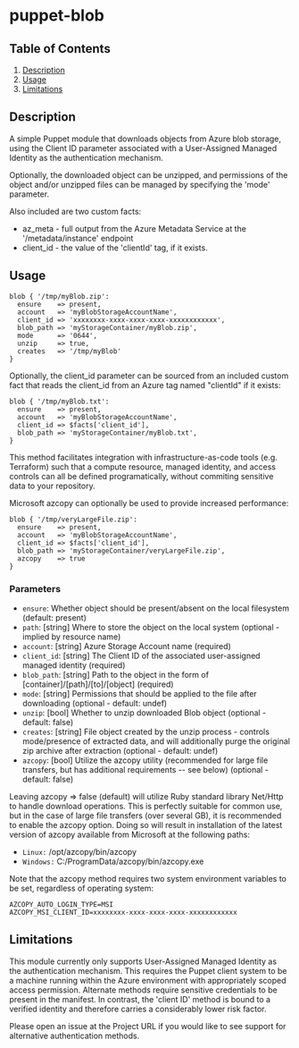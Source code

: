 # puppet-blob

## Table of Contents

1. [Description](#description)
1. [Usage](#usage)
1. [Limitations](#limitations)

## Description

A simple Puppet module that downloads objects from Azure blob storage, using the Client ID
parameter associated with a User-Assigned Managed Identity as the authentication mechanism.

Optionally, the downloaded object can be unzipped, and permissions of the object and/or 
unzipped files can be managed by specifying the 'mode' parameter.

Also included are two custom facts:
- az_meta - full output from the Azure Metadata Service at the '/metadata/instance' endpoint
- client_id - the value of the 'clientId' tag, if it exists.

## Usage

```
blob { '/tmp/myBlob.zip':
  ensure    => present,
  account   => 'myBlobStorageAccountName',
  client_id => 'xxxxxxxx-xxxx-xxxx-xxxx-xxxxxxxxxxxx',
  blob_path => 'myStorageContainer/myBlob.zip',
  mode      => '0644',
  unzip     => true,
  creates   => '/tmp/myBlob'
}
```

Optionally, the client_id parameter can be sourced from an included custom fact that reads
the client_id from an Azure tag named "clientId" if it exists:

```
blob { '/tmp/myBlob.txt':
  ensure    => present,
  account   => 'myBlobStorageAccountName',
  client_id => $facts['client_id'],
  blob_path => 'myStorageContainer/myBlob.txt',
}
```

This method facilitates integration with infrastructure-as-code tools (e.g. Terraform)
such that a compute resource, managed identity, and access controls can all be defined 
programatically, without commiting sensitive data to your repository.

Microsoft azcopy can optionally be used to provide increased performance:

```
blob { '/tmp/veryLargeFile.zip':
  ensure    => present,
  account   => 'myBlobStorageAccountName',
  client_id => $facts['client_id'],
  blob_path => 'myStorageContainer/veryLargeFile.zip',
  azcopy    => true
}
```

### Parameters
* `ensure`: Whether object should be present/absent on the local filesystem (default: present)
* `path`: \[string\] Where to store the object on the local system (optional - implied by resource name)
* `account`: \[string\] Azure Storage Account name (required)
* `client_id`: \[string\] The Client ID of the associated user-assigned managed identity (required)
* `blob_path`: \[string\] Path to the object in the form of \[container\]/\[path\]/\[to\]/\[object\] (required)
* `mode`: \[string\] Permissions that should be applied to the file after downloading (optional - default: undef)
* `unzip`: \[bool\] Whether to unzip downloaded Blob object (optional - default: false)
* `creates`: \[string\] File object created by the unzip process - controls mode/presence of extracted data, and will additionally purge the original zip archive after extraction (optional - default: undef)
* `azcopy`: \[bool\] Utilize the azcopy utility (recommended for large file transfers, but has additional requirements -- see below) (optional - default: false)

Leaving azcopy => false (default) will utilize Ruby standard library Net/Http to handle download operations.
This is perfectly suitable for common use, but in the case of large file transfers (over several GB), it is
recommended to enable the azcopy option. Doing so will result in installation of the latest version of azcopy
available from Microsoft at the following paths:

* `Linux:` /opt/azcopy/bin/azcopy
* `Windows:` C:/ProgramData/azcopy/bin/azcopy.exe

Note that the azcopy method requires two system environment variables to be set, regardless of operating system:
```
AZCOPY_AUTO_LOGIN_TYPE=MSI
AZCOPY_MSI_CLIENT_ID=xxxxxxxx-xxxx-xxxx-xxxx-xxxxxxxxxxxx
```

## Limitations

This module currently only supports User-Assigned Managed Identity as the authentication
mechanism. This requires the Puppet client system to be a machine running within the Azure
environment with appropriately scoped access permission. Alternate methods require sensitive
credentials to be present in the manifest. In contrast, the 'client ID' method is bound to
a verified identity and therefore carries a considerably lower risk factor.

Please open an issue at the Project URL if you would like to see support for alternative authentication methods.